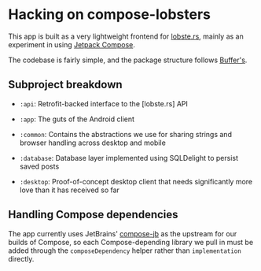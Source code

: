 # Hacking on compose-lobsters

This app is built as a very lightweight frontend for [lobste.rs](https://lobste.rs), mainly as an experiment in using [Jetpack Compose](https://d.android.com/jetpack/compose).

The codebase is fairly simple, and the package structure follows [Buffer's](https://buffer.com/resources/android-rethinking-package-structure/).

## Subproject breakdown

- `:api`: Retrofit-backed interface to the [lobste.rs] API

- `:app`: The guts of the Android client

- `:common`: Contains the abstractions we use for sharing strings and browser handling across desktop and mobile

- `:database`: Database layer implemented using SQLDelight to persist saved posts

- `:desktop`: Proof-of-concept desktop client that needs significantly more love than it has received so far

## Handling Compose dependencies

The app currently uses JetBrains' [compose-jb](https://github.com/JetBrains/compose-jb) as the upstream for our builds of Compose, so each Compose-depending library we pull in must be added through the `composeDependency` helper rather than `implementation` directly.
